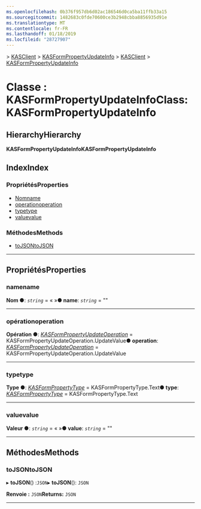 ```yaml
---
ms.openlocfilehash: 0b376f957db6d02ac186546d0ca5ba11ffb33a15
ms.sourcegitcommit: 1482683c0fde70600ce3b2948cbba8856935d91e
ms.translationtype: MT
ms.contentlocale: fr-FR
ms.lasthandoff: 01/18/2019
ms.locfileid: "28727907"
---
```

<span data-ttu-id="33e26-101">[](../README.md) > [KASClient](../modules/kasclient.md) > [KASFormPropertyUpdateInfo](../classes/kasclient.kasformpropertyupdateinfo.md)</span><span class="sxs-lookup"><span data-stu-id="33e26-101">[](../README.md) > [KASClient](../modules/kasclient.md) > [KASFormPropertyUpdateInfo](../classes/kasclient.kasformpropertyupdateinfo.md)</span></span>

# <a name="class-kasformpropertyupdateinfo"></a><span data-ttu-id="33e26-102">Classe : KASFormPropertyUpdateInfo</span><span class="sxs-lookup"><span data-stu-id="33e26-102">Class: KASFormPropertyUpdateInfo</span></span>

## <a name="hierarchy"></a><span data-ttu-id="33e26-103">Hierarchy</span><span class="sxs-lookup"><span data-stu-id="33e26-103">Hierarchy</span></span>

<span data-ttu-id="33e26-104">**KASFormPropertyUpdateInfo**</span><span class="sxs-lookup"><span data-stu-id="33e26-104">**KASFormPropertyUpdateInfo**</span></span>

## <a name="index"></a><span data-ttu-id="33e26-105">Index</span><span class="sxs-lookup"><span data-stu-id="33e26-105">Index</span></span>

### <a name="properties"></a><span data-ttu-id="33e26-106">Propriétés</span><span class="sxs-lookup"><span data-stu-id="33e26-106">Properties</span></span>

* [<span data-ttu-id="33e26-107">Nom</span><span class="sxs-lookup"><span data-stu-id="33e26-107">name</span></span>](kasclient.kasformpropertyupdateinfo.md#name)
* [<span data-ttu-id="33e26-108">operation</span><span class="sxs-lookup"><span data-stu-id="33e26-108">operation</span></span>](kasclient.kasformpropertyupdateinfo.md#operation)
* [<span data-ttu-id="33e26-109">type</span><span class="sxs-lookup"><span data-stu-id="33e26-109">type</span></span>](kasclient.kasformpropertyupdateinfo.md#type)
* [<span data-ttu-id="33e26-110">value</span><span class="sxs-lookup"><span data-stu-id="33e26-110">value</span></span>](kasclient.kasformpropertyupdateinfo.md#value)
### <a name="methods"></a><span data-ttu-id="33e26-111">Méthodes</span><span class="sxs-lookup"><span data-stu-id="33e26-111">Methods</span></span>

* [<span data-ttu-id="33e26-112">toJSON</span><span class="sxs-lookup"><span data-stu-id="33e26-112">toJSON</span></span>](kasclient.kasformpropertyupdateinfo.md#tojson)

---

## <a name="properties"></a><span data-ttu-id="33e26-113">Propriétés</span><span class="sxs-lookup"><span data-stu-id="33e26-113">Properties</span></span>

<a id="name"></a>

###  <a name="name"></a><span data-ttu-id="33e26-114">name</span><span class="sxs-lookup"><span data-stu-id="33e26-114">name</span></span>

<span data-ttu-id="33e26-115">**Nom ●**: *`string`* = « »</span><span class="sxs-lookup"><span data-stu-id="33e26-115">**● name**: *`string`* = ""</span></span>

___

<a id="operation"></a>

###  <a name="operation"></a><span data-ttu-id="33e26-116">opération</span><span class="sxs-lookup"><span data-stu-id="33e26-116">operation</span></span>

<span data-ttu-id="33e26-117">**Opération ●**: *[KASFormPropertyUpdateOperation](../enums/kasclient.kasformpropertyupdateoperation.md)* = KASFormPropertyUpdateOperation.UpdateValue</span><span class="sxs-lookup"><span data-stu-id="33e26-117">**● operation**: *[KASFormPropertyUpdateOperation](../enums/kasclient.kasformpropertyupdateoperation.md)* =  KASFormPropertyUpdateOperation.UpdateValue</span></span>

___

<a id="type"></a>

###  <a name="type"></a><span data-ttu-id="33e26-118">type</span><span class="sxs-lookup"><span data-stu-id="33e26-118">type</span></span>

<span data-ttu-id="33e26-119">**Type ●**: *[KASFormPropertyType](../enums/kasclient.kasformpropertytype.md)* = KASFormPropertyType.Text</span><span class="sxs-lookup"><span data-stu-id="33e26-119">**● type**: *[KASFormPropertyType](../enums/kasclient.kasformpropertytype.md)* =  KASFormPropertyType.Text</span></span>

___

<a id="value"></a>

###  <a name="value"></a><span data-ttu-id="33e26-120">value</span><span class="sxs-lookup"><span data-stu-id="33e26-120">value</span></span>

<span data-ttu-id="33e26-121">**Valeur ●**: *`string`* = « »</span><span class="sxs-lookup"><span data-stu-id="33e26-121">**● value**: *`string`* = ""</span></span>

___

## <a name="methods"></a><span data-ttu-id="33e26-122">Méthodes</span><span class="sxs-lookup"><span data-stu-id="33e26-122">Methods</span></span>

<a id="tojson"></a>

###  <a name="tojson"></a><span data-ttu-id="33e26-123">toJSON</span><span class="sxs-lookup"><span data-stu-id="33e26-123">toJSON</span></span>

<span data-ttu-id="33e26-124">▸ **toJSON**() :`JSON`</span><span class="sxs-lookup"><span data-stu-id="33e26-124">▸ **toJSON**(): `JSON`</span></span>

<span data-ttu-id="33e26-125">**Renvoie :** `JSON`</span><span class="sxs-lookup"><span data-stu-id="33e26-125">**Returns:** `JSON`</span></span>

___

